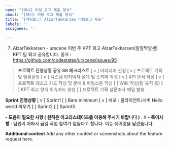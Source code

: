 ```yaml
---
name: "[예시] 미팅 로그 제출 양식"
about: "[예시] 미팅 로그 제출 양식"
title: "[미팅로그] AlzarTakkarsen 미팅로그 제출"
labels: ''
assignees: ''

---
```


07. AlzarTakkarsen - urscene
이번 주 KPT 회고
AlzarTakkarsen(알잘딱깔센) KPT 팀 회고 공유합니다.
링크 : https://github.com/codestates/urscene/issues/95

> **프로젝트 진행상황 공유**
**SR 체크리스트**
 [ v ] 아이디어 선정
 [ v ] 프로젝트 기획 및 범위설정
 [ v ] 시스템 아키텍처 설계 및 스키마 작성
 [ v ] API 문서 작성
 [ v ] 프로젝트 태스크 카드 작성 및 분배 & 마일스톤 작성
 [  ] Wiki 작성(팀 규칙 등)
 [  ] KPT 회고 양식 이슈카드 생성
 [  ] 프로젝트 기획 설문조사 메일 발송

**Sprint 진행상황**
 [ v ] Sprint1
    [  ] Bare minimum
    [ v ] 배포 : 클라이언트/서버 Hello world 띄우기
 [  ] Sprint2
 [  ] Sprint3

**- 도움이 필요한 사항 ( 원칙은 아고라스테이츠를 이용해 주시기 바랍니다 )**
  : X
**- 특이사항**
  : 팀원이 아파서 금일 작업 참여가 힘들다고 합니다. 이슈 쉐어링을 남겼습니다.

**Additional context**
Add any other context or screenshots about the feature request here.
